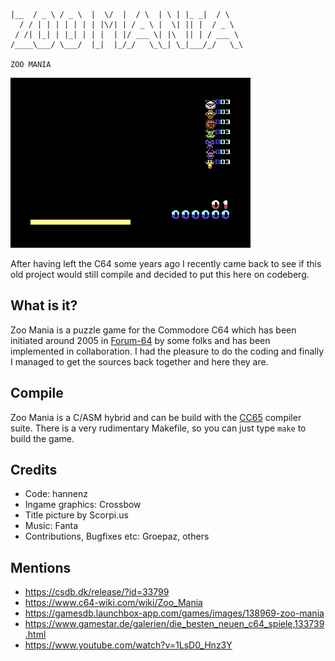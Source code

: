 ```
|__  / _ \ / _ \  |  \/  |  / \  | \ | |_ _|  / \   
  / / | | | | | | | |\/| | / _ \ |  \| || |  / _ \  
 / /| |_| | |_| | | |  | |/ ___ \| |\  || | / ___ \ 
/____\___/ \___/  |_|  |_/_/   \_\_| \_|___/_/   \_\
                                                    
ZOO MANIA
```

![screenplay.gif](screenplay.gif)



After having left the C64 some years ago I recently came back to see if this old project would still compile and decided to put this here on codeberg.



## What is it?

Zoo Mania is a puzzle game for the Commodore C64 which has been
initiated around 2005 in [Forum-64](http://www.forum-64.de) by some
folks and has been implemented in collaboration. I had the pleasure to
do the coding and finally I managed to get the sources back together
and here they are.



## Compile

Zoo Mania is a C/ASM hybrid and can be build with the
[CC65](http://cc65.github.io) compiler suite. There is a very
rudimentary Makefile, so you can just type `make` to build the game.



## Credits

- Code: hannenz
- Ingame graphics: Crossbow
- Title picture by Scorpi.us
- Music: Fanta
- Contributions, Bugfixes etc: Groepaz, others


## Mentions

- https://csdb.dk/release/?id=33799
- https://www.c64-wiki.com/wiki/Zoo_Mania
- https://gamesdb.launchbox-app.com/games/images/138969-zoo-mania
- https://www.gamestar.de/galerien/die_besten_neuen_c64_spiele,133739.html
- https://www.youtube.com/watch?v=1LsD0_Hnz3Y
